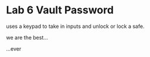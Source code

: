 # Lab 6 Vault Password
uses a keypad to take in inputs and unlock or lock a safe.    
  
we are the best...  
  
  
  
  
  
  
...ever
